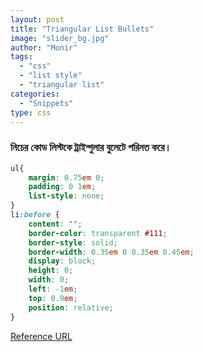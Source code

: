 ```yaml
---
layout: post
title: "Triangular List Bullets"
image: "slider_bg.jpg"
author: "Monir"
tags:
  - "css"
  - "list style"
  - "triangular list"
categories:
  - "Snippets"
type: css  
---
```


### নিচের কোড লিস্টকে ট্রাইন্গুলার বুলেটে পরিনত করে।

```css
ul{
    margin: 0.75em 0;
    padding: 0 1em;
    list-style: none;
}
li:before {
    content: "";
    border-color: transparent #111;
    border-style: solid;
    border-width: 0.35em 0 0.35em 0.45em;
    display: block;
    height: 0;
    width: 0;
    left: -1em;
    top: 0.9em;
    position: relative;
}
```

[Reference URL](http://jsfiddle.net/chriscoyier/yNZTU/)
